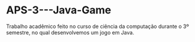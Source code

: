 # APS-3---Java-Game
Trabalho acadêmico feito no curso de ciência da computação durante o 3º semestre, no qual desenvolvemos um jogo em Java.
